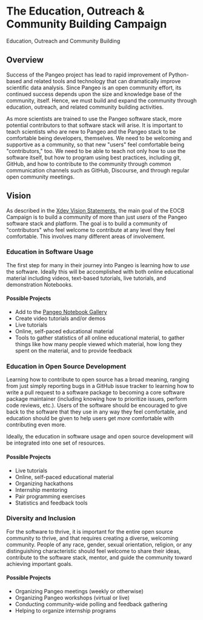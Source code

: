 # The Education, Outreach & Community Building Campaign

Education, Outreach and Community Building

## Overview

Success of the Pangeo project has lead to rapid improvement of Python-based
and related tools and technology that can dramatically improve scientific
data analysis.  Since Pangeo is an open community effort, its continued
success depends upon the size and knowledge base of the community, itself.
Hence, we must build and expand the community through education, outreach,
and related community building activities.

As more scientists are trained to use the Pangeo software stack, more potential
contributors to that software stack will arise.  It is important to teach
scientists who are new to Pangeo and the Pangeo stack to be comfortable being
developers, themselves.  We need to be welcoming and supportive as a community,
so that new "users" feel comfortable being "contributors," too.  We need to
be able to teach not only how to use the software itself, but how to program
using best practices, including git, GitHub, and how to contribute to the
community through common communication channels such as GitHub, Discourse, and
through regular open community meetings.

## Vision

As described in the [Xdev Vision Statements](../MISSION.md#xdev-vision-statements),
the main goal of the EOCB Campaign is to build a community of more than just
*users* of the Pangeo software stack and platform.  The goal is to build a
community of "contributors" who feel welcome to contribute at any level they
feel comfortable.  This involves many different areas of involvement.

### Education in Software Usage

The first step for many in their journey into Pangeo is learning how to
*use* the software.  Ideally this will be accomplished with both online
educational material including videos, text-based tutorials, live
tutorials, and demonstration Notebooks.

#### Possible Projects

- Add to the [Pangeo Notebook Gallery](https://gallery.pangeo.io)
- Create video tutorials and/or demos
- Live tutorials
- Online, self-paced educational material
- Tools to gather statistics of all online educational material,
  to gather things like how many people viewed which material, how long
  they spent on the material, and to provide feedback

### Education in Open Source Development

Learning how to contribute to open source has a broad meaning, ranging
from just simply reporting bugs in a GitHub issue tracker to learning how
to write a pull request to a software package to becoming a core software
package maintainer (including knowing how to prioritize issues, perform
code reviews, etc.).  Users of the software should be encouraged to
give back to the software that they use in any way they feel comfortable,
and education should be given to help users get *more* comfortable with
contributing even more.

Ideally, the education in software usage and open source development
will be integrated into one set of resources.

#### Possible Projects

- Live tutorials
- Online, self-paced educational material
- Organizing hackathons
- Internship mentoring
- Pair programming exercises
- Statistics and feedback tools

### Diversity and Inclusion

For the software to thrive, it is important for the entire open source
community to thrive, and that requires creating a diverse, welcoming
community.  People of any race, gender, sexual orientation, religion,
or any distinguishing characteristic should feel welcome to share their
ideas, contribute to the software stack, mentor, and guide the community
toward achieving important goals.

#### Possible Projects

- Organizing Pangeo meetings (weekly or otherwise)
- Organizing Pangeo workshops (virtual or live)
- Conducting community-wide polling and feedback gathering
- Helping to organize internship programs
